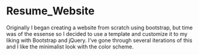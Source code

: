 # Resume_Website

Originally I began creating a website from scratch using bootstrap, but time was of the essense so I decided to use a template and customize it to my liking with Bootstrap and jQuery. I've gone through several iterations of this and I like the minimalist look with the color scheme.
